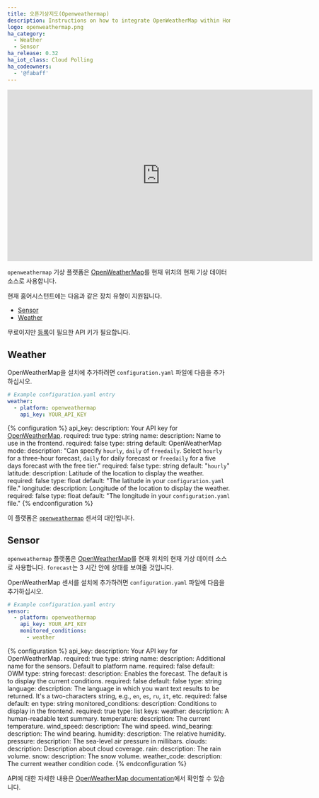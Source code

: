 ```yaml
---
title: 오픈기상지도(Openweathermap)
description: Instructions on how to integrate OpenWeatherMap within Home Assistant.
logo: openweathermap.png
ha_category:
  - Weather
  - Sensor
ha_release: 0.32
ha_iot_class: Cloud Polling
ha_codeowners:
  - '@fabaff'
---
```


<div class='videoWrapper'>
<iframe width="690" height="388" src="https://www.youtube.com/embed/ccTAedW2KPg" frameborder="0" allow="accelerometer; autoplay; encrypted-media; gyroscope; picture-in-picture" allowfullscreen></iframe>
</div>

`openweathermap` 기상 플랫폼은 [OpenWeatherMap](https://openweathermap.org/)를 현재 위치의 현재 기상 데이터 소스로 사용합니다.

현재 홈어시스턴트에는 다음과 같은 장치 유형이 지원됩니다.

- [Sensor](#sensor)
- [Weather](#weather)

무료이지만 [등록](https://home.openweathermap.org/users/sign_up)이 필요한 API 키가 필요합니다.

## Weather

OpenWeatherMap을 설치에 추가하려면 `configuration.yaml` 파일에 다음을 추가하십시오.

```yaml
# Example configuration.yaml entry
weather:
  - platform: openweathermap
    api_key: YOUR_API_KEY
```

{% configuration %}
api_key:
  description: Your API key for [OpenWeatherMap](https://openweathermap.org/).
  required: true
  type: string
name:
  description: Name to use in the frontend.
  required: false
  type: string
  default: OpenWeatherMap
mode:
  description: "Can specify `hourly`, `daily` of `freedaily`. Select `hourly` for a three-hour forecast, `daily` for daily forecast or `freedaily` for a five days forecast with the free tier."
  required: false
  type: string
  default: "`hourly`"
latitude:
  description: Latitude of the location to display the weather.
  required: false
  type: float
  default: "The latitude in your `configuration.yaml` file."
longitude:
  description: Longitude of the location to display the weather.
  required: false
  type: float
  default: "The longitude in your `configuration.yaml` file."
{% endconfiguration %}

<div class='note'>

이 플랫폼은 [`openweathermap`](/integrations/openweathermap#sensor) 센서의 대안입니다.

</div>

## Sensor

`openweathermap` 플랫폼은 [OpenWeatherMap](https://openweathermap.org/)를 현재 위치의 현재 기상 데이터 소스로 사용합니다. `forecast`는 3 시간 안에 상태를 보여줄 것입니다.

OpenWeatherMap 센서를 설치에 추가하려면 `configuration.yaml` 파일에 다음을 추가하십시오.

```yaml
# Example configuration.yaml entry
sensor:
  - platform: openweathermap
    api_key: YOUR_API_KEY
    monitored_conditions:
      - weather
```

{% configuration %}
api_key:
  description: Your API key for OpenWeatherMap.
  required: true
  type: string
name:
  description: Additional name for the sensors. Default to platform name.
  required: false
  default: OWM
  type: string
forecast:
  description: Enables the forecast. The default is to display the current conditions.
  required: false
  default: false
  type: string
language:
  description: The language in which you want text results to be returned. It's a two-characters string, e.g., `en`, `es`, `ru`, `it`, etc.
  required: false
  default: en
  type: string
monitored_conditions:
  description: Conditions to display in the frontend.
  required: true
  type: list
  keys:
    weather:
      description: A human-readable text summary.
    temperature:
      description: The current temperature.
    wind_speed:
      description: The wind speed.
    wind_bearing:
      description: The wind bearing.
    humidity:
      description: The relative humidity.
    pressure:
      description: The sea-level air pressure in millibars.
    clouds:
      description: Description about cloud coverage.
    rain:
      description: The rain volume.
    snow:
      description: The snow volume.
    weather_code:
      description: The current weather condition code.
{% endconfiguration %}

API에 대한 자세한 내용은 [OpenWeatherMap documentation](https://openweathermap.org/api)에서 확인할 수 있습니다.